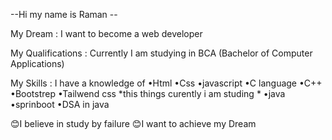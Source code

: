 --Hi my name is Raman --
 
 My Dream : I want to become a web developer 
 
 My Qualifications : Currently I am studying in BCA (Bachelor of Computer Applications)
 
 My Skills : I have a knowledge of 
 •Html 
 •Css
 •javascript 
 •C language 
 •C++
 •Bootstrep
  •Tailwend css
  *this things curently i am studing *
  •java
  •sprinboot
  •DSA in java
  
 😊I believe in study by failure 
 😊I want to achieve my Dream 
